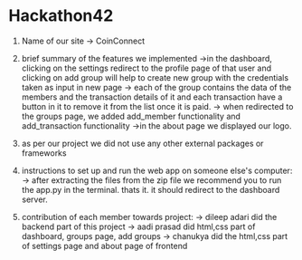 # Hackathon42
1. Name of our site -> CoinConnect
2. brief summary of the features we implemented
    ->in the dashboard, clicking on the settings redirect to the profile page of that user and clicking on add group will help to create new group with the credentials taken as input in new page
    -> each of the group contains the data of the members and the transaction details of it and each transaction have a button in it to remove it from the list once it is paid.
    -> when redirected to the groups page, we added add_member functionality and add_transaction functionality
    ->in the about page we displayed our logo.

3. as per our project we did not use any other external packages or frameworks
4. instructions to set up and run the web app on someone else's computer:
    -> after extracting the files from the zip file we recommend you to run the app.py in the terminal. thats it. it should redirect to the dashboard server.
5. contribution of each member towards project:
  -> dileep adari did the backend part of this project
  -> aadi prasad did html,css part of dashboard, groups page, add groups 
  -> chanukya did the html,css part of settings page and about page of frontend
